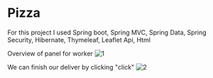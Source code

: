 # Pizza

For this project I used Spring boot, Spring MVC, Spring Data, Spring Security, Hibernate, Thymeleaf, Leaflet Api, Html

Overview of panel for worker
![1](https://user-images.githubusercontent.com/58399828/145451667-f8fc902e-cdc3-437a-a98a-3d3e9b90247a.JPG)


We can finish our deliver by clicking "click"
![2](https://user-images.githubusercontent.com/58399828/145451573-092baca3-e282-4541-99c5-7fe3b59867d7.JPG)

